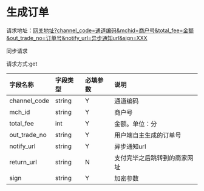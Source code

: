 # 生成订单

请求地址：[网关地址?channel\_code=通道编码&mchid=商户号&total\_fee=金额&out\_trade\_no=订单号&notify\_url=异步通知url&sign=XXX](/网关地址?mchid=商户号&total_fee=金额&out_trade_no=订单号&notify_url=异步通知url&sign=XXX)

同步请求

请求方式:get

| 字段名称 | 字段类型 | 必填参数 | 说明 |
| :--- | :--- | :--- | :--- |
| channel\_code | string | Y | 通道编码 |
| mch\_id | string | Y | 商户号 |
| total\_fee | int | Y | 金额。单位：分 |
| out\_trade\_no | string | Y | 用户端自主生成的订单号 |
| notify\_url | string | Y | 异步通知url |
| return\_url | string | N | 支付完毕之后跳转到的商家网址 |
| sign | string | Y | 加密参数 |



